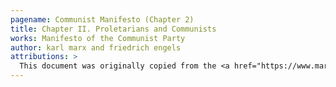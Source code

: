 ```yaml
---
pagename: Communist Manifesto (Chapter 2)
title: Chapter II. Proletarians and Communists
works: Manifesto of the Communist Party
author: karl marx and friedrich engels
attributions: >
  This document was originally copied from the <a href="https://www.marxists.org/archive/marx/works/1848/communist-manifesto/preface.htm">Marxist Internet Archive</a>.
---
```

